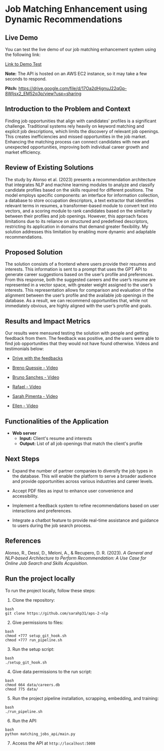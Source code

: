# Job Matching Enhancement using Dynamic Recommendations

## Live Demo

You can test the live demo of our job matching enhancement system using the following link:

[Link to Demo Test](http://54.82.18.196:5000/)

**Note:** The API is hosted on an AWS EC2 instance, so it may take a few seconds to respond.

**Pitch:** https://drive.google.com/file/d/17Oa2dHjgnuJ22qGp-8Wljsx2_EM52q3p/view?usp=sharing

## Introduction to the Problem and Context
Finding job opportunities that align with candidates' profiles is a significant challenge. Traditional systems rely heavily on keyword matching and explicit job descriptions, which limits the discovery of relevant job openings. This creates inefficiencies and missed opportunities in the job market. Enhancing the matching process can connect candidates with new and unexpected opportunities, improving both individual career growth and market efficiency.

## Review of Existing Solutions

The study by Alonso et al. (2023) presents a recommendation architecture that integrates NLP and machine learning modules to analyze and classify candidate profiles based on the skills required for different positions. The model employs specific components: an interface for information collection, a database to store occupation descriptors, a text extractor that identifies relevant terms in resumes, a transformer-based module to convert text into vectors, and a scoring module to rank candidates based on the similarity between their profiles and job openings. However, this approach faces limitations due to its reliance on structured and predefined descriptors, restricting its application in domains that demand greater flexibility. My solution addresses this limitation by enabling more dynamic and adaptable recommendations.

## Proposed Solution
The solution consists of a frontend where users provide their resumes and interests. This information is sent to a prompt that uses the GPT API to generate career suggestions based on the user’s profile and preferences. From this response, both the suggested careers and the user’s resume are represented in a vector space, with greater weight assigned to the user’s interests. This representation allows for comparison and evaluation of the alignment between the user’s profile and the available job openings in the database. As a result, we can recommend opportunities that, while not immediately obvious, are highly aligned with the user’s profile and goals.

## Results and Impact Metrics

Our results were mensured testing the solution with people and getting feedback from them. The feedback was positive, and the users were able to find job opportunities that they would not have found otherwise. Videos and testimonials below:

- [Drive with the feedbacks](https://drive.google.com/drive/folders/1g3lcXIaqWC_K5QNyEq7VCAdRrG5MwpyL?usp=sharing)

- [Breno Quessie - Video](https://drive.google.com/file/d/1BlzPo7iqxsY5GG2iwZeKbRKUZNTFxwDo/view?usp=sharing)

- [Bruno Sanches - Video](https://drive.google.com/file/d/1JRHsEH5HhpO2UKVX1ETTnjvi45w3DD1h/view?usp=drive_link)

- [Rafael - Video](https://drive.google.com/file/d/1LhZdm0ofP_RqvrrrKxN0KFb0NQqQeZCm/view?usp=sharing)

- [Sarah Pimenta - Video](https://drive.google.com/file/d/1BLEnBxTncbwb5g0GMDO3aT-PZVIGk6d2/view?usp=sharing)

- [Ellen - Video](https://drive.google.com/file/d/1kaymb4ZgCnmnQInh-O_g-tccPRPf_BwH/view?usp=sharing)

## Functionalities of the Application

   - **Web server** 
      - **Input:** Client's resume and interests
      - **Output:** List of all job openings that match the client's profile 


## Next Steps
- Expand the number of partner companies to diversify the job types in the database. This will enable the platform to serve a broader audience and provide opportunities across various industries and career levels.

- Accept PDF files as input to enhance user convenience and accessibility.

- Implement a feedback system to refine recommendations based on user interactions and preferences.

- Integrate a chatbot feature to provide real-time assistance and guidance to users during the job search process.

## References
Alonso, R., Dessí, D., Meloni, A., & Recupero, D. R. (2023). *A General and NLP-based Architecture to Perform Recommendation: A Use Case for Online Job Search and Skills Acquisition*.

## Run the project locally

   To run the project locally, follow these steps:

   1. Clone the repository:
   ```
   bash
   git clone https://github.com/sarahp31/aps-2-nlp
   ```

   2. Give permissions to files:
   
   ```
   bash
   chmod +777 setup_git_hook.sh
   chmod +777 run_pipeline.sh
   ```

   3. Run the setup script:
   ```
   bash
   ./setup_git_hook.sh
   ```

   4. Give data permissions to the run script:
   ```
   bash
   chmod 664 data/careers.db
   chmod 775 data/
   ```

   5. Run the project pipeline installation, scrapping, embedding, and training:
   ```
   bash
   ./run_pipeline.sh
   ```

   6. Run the API:
   ```
   bash
   python matching_jobs_api/main.py
   ```

   7. Access the API at ```http://localhost:5000```

